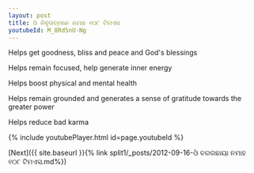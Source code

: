 ```yaml
---
layout: post
title: ଓଁ ନିଵୃତାତ୍ମନେ ନମାହ ୧୦୮ ଟିମଏସ
youtubeId: M_8Rd5nU-Ng
---
```

 
 
Helps get goodness, bliss and peace and God's blessings
 
Helps remain focused, help generate inner energy 
 
Helps boost physical and mental health 
 
Helps remain grounded and generates a sense of gratitude towards the greater power 
 
Helps reduce bad karma
 
 
 
 


{% include youtubePlayer.html id=page.youtubeId %}
 
[Next]({{ site.baseurl }}{% link  split1/_posts/2012-09-16-ଓଁ ବରରଛାୟା ନମାହ ୧୦୮ ଟିମଏସ.md%})
 
